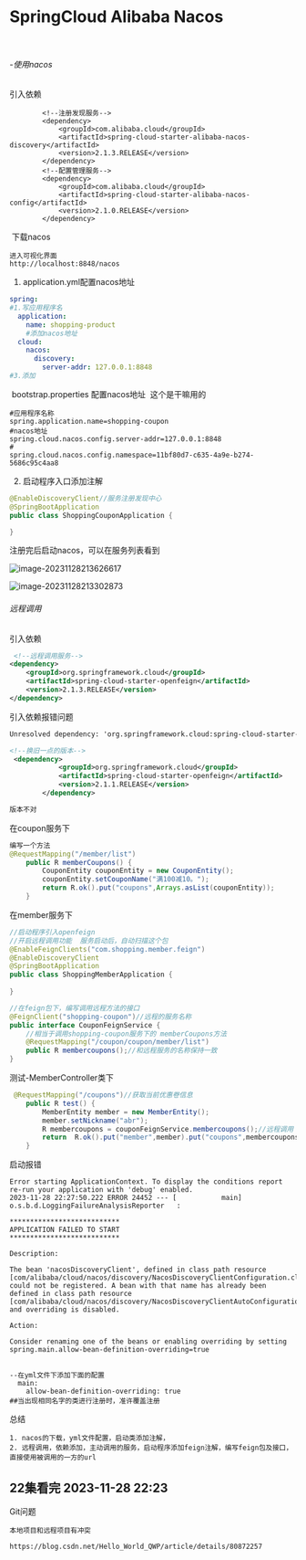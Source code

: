 # SpringCloud Alibaba Nacos



​		

###### -使用nacos

引入依赖

```
        <!--注册发现服务-->
        <dependency>
            <groupId>com.alibaba.cloud</groupId>
            <artifactId>spring-cloud-starter-alibaba-nacos-discovery</artifactId>
            <version>2.1.3.RELEASE</version>
        </dependency>
        <!--配置管理服务-->
        <dependency>
            <groupId>com.alibaba.cloud</groupId>
            <artifactId>spring-cloud-starter-alibaba-nacos-config</artifactId>
            <version>2.1.0.RELEASE</version>
        </dependency>
```

​		下载nacos

```
进入可视化界面
http://localhost:8848/nacos
```

1. application.yml配置nacos地址

```yaml
spring:
#1.写应用程序名
  application:
    name: shopping-product
    #添加nacos地址
  cloud:
    nacos:
      discovery:
        server-addr: 127.0.0.1:8848
#3.添加
```



​		bootstrap.properties 配置nacos地址 
​		这个是干嘛用的

```properties
#应用程序名称
spring.application.name=shopping-coupon
#nacos地址
spring.cloud.nacos.config.server-addr=127.0.0.1:8848
#
spring.cloud.nacos.config.namespace=11bf80d7-c635-4a9e-b274-5686c95c4aa8

```

2. 启动程序入口添加注解

```java
@EnableDiscoveryClient//服务注册发现中心
@SpringBootApplication
public class ShoppingCouponApplication {

}
```

注册完后启动nacos，可以在服务列表看到

![image-20231128213626617](E:\Code\Note\images\image-20231128213626617.png)

![image-20231128213302873](E:\Code\Note\images\image-20231128213302873.png)



###### 远程调用

引入依赖

```xml
 <!--远程调用服务-->
<dependency>
    <groupId>org.springframework.cloud</groupId>
    <artifactId>spring-cloud-starter-openfeign</artifactId>
    <version>2.1.3.RELEASE</version>
</dependency>
```

引入依赖报错问题

```xml
Unresolved dependency: 'org.springframework.cloud:spring-cloud-starter-openfeign:jar:unknown'

<!--换旧一点的版本-->
 <dependency>
            <groupId>org.springframework.cloud</groupId>
            <artifactId>spring-cloud-starter-openfeign</artifactId>
            <version>2.1.1.RELEASE</version>
        </dependency>

版本不对
```

在coupon服务下

```java
编写一个方法
@RequestMapping("/member/list")
    public R memberCoupons() {
        CouponEntity couponEntity = new CouponEntity();
        couponEntity.setCouponName("满100减10。");
        return R.ok().put("coupons",Arrays.asList(couponEntity));
    }
```

在member服务下

```java
//启动程序引入openfeign
//开启远程调用功能  服务启动后，自动扫描这个包
@EnableFeignClients("com.shopping.member.feign")
@EnableDiscoveryClient
@SpringBootApplication
public class ShoppingMemberApplication {
    
}

//在feign包下，编写调用远程方法的接口
@FeignClient("shopping-coupon")//远程的服务名称
public interface CouponFeignService {
    //相当于调用shopping-coupon服务下的 memberCoupons方法
    @RequestMapping("/coupon/coupon/member/list")
    public R membercoupons();//和远程服务的名称保持一致
}
```

测试-MemberController类下

```java
 @RequestMapping("/coupons")//获取当前优惠卷信息
    public R test() {
        MemberEntity member = new MemberEntity();
        member.setNickname("abr");
        R membercoupons = couponFeignService.membercoupons();//远程调用
        return  R.ok().put("member",member).put("coupons",membercoupons.get("coupons"));
    }
```

启动报错

```
Error starting ApplicationContext. To display the conditions report re-run your application with 'debug' enabled.
2023-11-28 22:27:50.222 ERROR 24452 --- [           main] o.s.b.d.LoggingFailureAnalysisReporter   : 

***************************
APPLICATION FAILED TO START
***************************

Description:

The bean 'nacosDiscoveryClient', defined in class path resource [com/alibaba/cloud/nacos/discovery/NacosDiscoveryClientConfiguration.class], could not be registered. A bean with that name has already been defined in class path resource [com/alibaba/cloud/nacos/discovery/NacosDiscoveryClientAutoConfiguration.class] and overriding is disabled.

Action:

Consider renaming one of the beans or enabling overriding by setting spring.main.allow-bean-definition-overriding=true


--在yml文件下添加下面的配置
  main:
    allow-bean-definition-overriding: true
##当出现相同名字的类进行注册时，准许覆盖注册

```

总结

```
1. nacos的下载，yml文件配置，启动类添加注解，
2. 远程调用，依赖添加，主动调用的服务，启动程序添加feign注解，编写feign包及接口，直接使用被调用的一方的url
```



## 22集看完 2023-11-28 22:23



Git问题

```
本地项目和远程项目有冲突

https://blog.csdn.net/Hello_World_QWP/article/details/80872257

```


